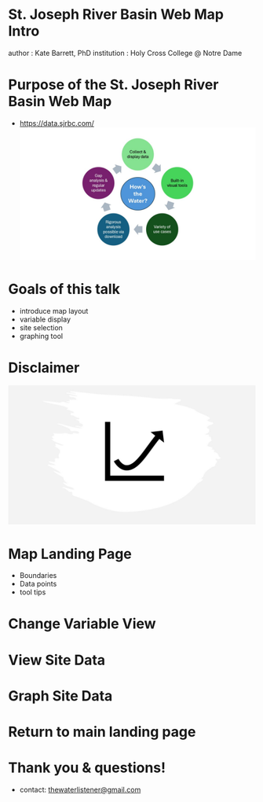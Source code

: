 # St. Joseph River Basin Web Map Intro

author
:    Kate Barrett, PhD
institution
:    Holy Cross College @ Notre Dame

# Purpose of the St. Joseph River Basin Web Map

* https://data.sjrbc.com/
![image](processLightning.jpg)

# Goals of this talk

* introduce map layout
* variable display
* site selection
* graphing tool

# Disclaimer
![image](disclaimerSlide.jpg)

# Map Landing Page

* Boundaries
* Data points
* tool tips

# Change Variable View

# View Site Data

# Graph Site Data

# Return to main landing page

# Thank you & questions!

* contact: thewaterlistener@gmail.com





